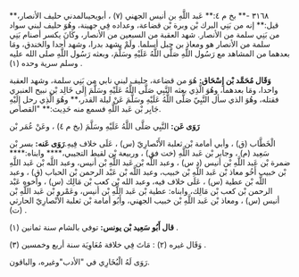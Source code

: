 ٣١٦٨ -** بخ م ٤:** عَبد اللَّهِ بن أنيس الجهني (٧) ، أبويحيىالمدني حليف الأنصار،** قيل:** إنه من بَنِي البرك بْن وبرة بْن قضاعة، وعداده فِي جهينة، وهُوَ حليف لبني سواد من بَنِي سلمة من الأنصار. شهد العقبة من السبعين من الأنصار، وكَانَ يكسر أصنام بَنِي سلمة من الأنصار هو ومعاذ بن جبل أسلما. ولَمْ يشهد بدرا، وشهد أحدا والخندق، ومَا بعدهما من المشاهد مع رَسُول اللَّهِ صَلَّى اللَّهُ عَلَيْهِ وسَلَّمَ، وبعثه رَسُول اللَّهِ صلى الله عليه وسلم سرية وحده (١) .

**وَقَال مُحَمَّد بْن إِسْحَاق:** هُوَ من قضاعة، حليف لبني نابي من بَنِي سلمة، وشهد العقبة واحدا، ومَا بعدهما، وهُوَ الَّذِي بعثه النَّبِي صَلَّى اللَّهُ عَلَيْهِ وسَلَّمَ إِلَى خَالِد بْن نبيح العنبري فقتله، وهُوَ الذي سأل النَّبِيّ صَلَّى اللَّهُ عَلَيْهِ وسَلَّمَ عَنْ ليلة القدر،** وهُوَ الَّذِي رحل إِلَيْهِ جَابِر بْن عَبد اللَّهِ فسمع منه حَدِيث:** "القصاص.

**رَوَى عَن:** النَّبِي صَلَّى اللَّهُ عَلَيْهِ وسَلَّمَ (بخ م ٤) ، وعَنْ عُمَر بْن

الْخَطَّاب (ق) ، وأبي أمامة بْن ثعلبة الأَنْصارِيّ (س) ، عَلَى خلاف فِيهِ.**رَوَى عَنه:** بسر بْن سَعِيد (م) ، وجابر بْن عَبد اللَّهِ (خت فق) ، وربيعة بْن لقيط التجيبي،**** وابناه:**** ضمرة بْن عَبد اللَّهِ بْن أنيس (د س) ، وعبد اللَّه بْن عَبد اللَّهِ بْن أنيس، وعبد اللَّه بْن عَبد اللَّهِ بْن خبيب أَخُو معاذ بْن عَبد اللَّهِ بْن خبيب، وعبد اللَّه بْن عَبْد الرحمن بْن الحباب (ق) ، وعبد اللَّه بْن عطية (س) ، عَلَى خلاف فيه، وعبد الله بْن كعب بْن مَالِك (س) ، وأخوه عَبْد الرحمن بْن كعب بْن مَالِك، وابناه: عطية بْن عَبد اللَّهِ بْن أنيس، وعَمْرو بْن عَبد اللَّهِ بْن أنيس (س) ، ومعاذ بْن عَبد اللَّهِ بْن خبيب الجهني، وأَبُو أمامة بْن ثعلبة الأَنْصارِيّ الحارثي (ت) .

**قال أَبُو سَعِيد بْن يونس:** توفي بالشام سنة ثمانين (١) .

وَقَال غيره (٢) : مَاتَ فِي خلافة مُعَاوِيَة سنة أربع وخمسين (٣) .

رَوَى لَهُ الْبُخَارِي في "الأدب"وغيره، والباقون.